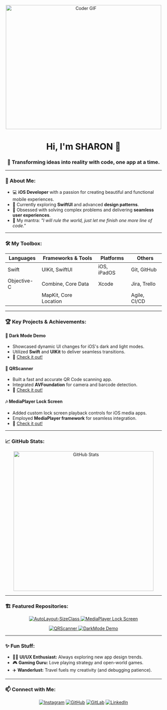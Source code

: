 <p align="center">
  <img src="https://media3.giphy.com/media/YMYZGTYzGZ3vyRLs5p/giphy.gif?cid=790b7611ffe1c164fe3728d6712995c335e79b2b52c630ed&rid=giphy.gif&ct=g" alt="Coder GIF" width="500" height="400">
</p>

<h1 align="center">Hi, I'm SHARON </h1>
<h3 align="center">🚀 Transforming ideas into reality with code, one app at a time.</h3>

---

### 🌟 About Me:
- 💻 **iOS Developer** with a passion for creating beautiful and functional mobile experiences.
- 🌱 Currently exploring **SwiftUI** and advanced **design patterns**.
- 🧩 Obsessed with solving complex problems and delivering **seamless user experiences**.
- 🎯 My mantra: *"I will rule the world, just let me finish one more line of code."*

---

### 🛠️ My Toolbox:
| **Languages**    | **Frameworks & Tools**    | **Platforms**   | **Others**   |
|-------------------|---------------------------|------------------|--------------|
| Swift            | UIKit, SwiftUI           | iOS, iPadOS      | Git, GitHub  |
| Objective-C      | Combine, Core Data       | Xcode            | Jira, Trello |
|                  | MapKit, Core Location    |                  | Agile, CI/CD|

---

### 🏆 Key Projects & Achievements:
#### 🎨 **Dark Mode Demo**
- Showcased dynamic UI changes for iOS's dark and light modes.
- Utilized **Swift** and **UIKit** to deliver seamless transitions.
- 🚀 [Check it out!](https://github.com/SHARON-iOS/DarkMode-Demo)

#### 📸 **QRScanner**
- Built a fast and accurate QR Code scanning app.
- Integrated **AVFoundation** for camera and barcode detection.
- 🚀 [Check it out!](https://github.com/SHARON-iOS/QRScanner)

#### 🎶 **MediaPlayer Lock Screen**
- Added custom lock screen playback controls for iOS media apps.
- Employed **MediaPlayer framework** for seamless integration.
- 🚀 [Check it out!](https://github.com/SHARON-iOS/MediaPlayer_LockScreen)

---

### 📈 GitHub Stats:
<p align="center">
  <img src="https://github-readme-stats.vercel.app/api?username=SHARON-iOS&show_icons=true&count_private=true&hide=contribs,prs&cache_seconds=86400&theme=radical" alt="GitHub Stats" width="450px">
</p>

---

### 🏗️ Featured Repositories:
<p align="center">
  <a href="https://github.com/SHARON-iOS/AutoLayout-SizeClass">
    <img src="https://github-readme-stats.vercel.app/api/pin/?username=SHARON-iOS&repo=AutoLayout-SizeClass&theme=dark&cache_seconds=86400" alt="AutoLayout-SizeClass">
  </a>
  <a href="https://github.com/SHARON-iOS/MediaPlayer_LockScreen">
    <img src="https://github-readme-stats.vercel.app/api/pin/?username=SHARON-iOS&repo=MediaPlayer_LockScreen&theme=dark&cache_seconds=86400" alt="MediaPlayer Lock Screen">
  </a>
</p>

<p align="center">
  <a href="https://github.com/SHARON-iOS/QRScanner">
    <img src="https://github-readme-stats.vercel.app/api/pin/?username=SHARON-iOS&repo=QRScanner&theme=dark&cache_seconds=86400" alt="QRScanner">
  </a>
  <a href="https://github.com/SHARON-iOS/DarkMode-Demo">
    <img src="https://github-readme-stats.vercel.app/api/pin/?username=SHARON-iOS&repo=DarkMode-Demo&theme=dark&cache_seconds=86400" alt="DarkMode Demo">
  </a>
</p>

---

### ✨ Fun Stuff:
- 🧑‍🎨 **UI/UX Enthusiast:** Always exploring new app design trends.
- 🎮 **Gaming Guru:** Love playing strategy and open-world games.
- ✈️ **Wanderlust:** Travel fuels my creativity (and debugging patience).

---

### 📫 Connect with Me:
<p align="center">
  <a href="https://www.instagram.com/sharon_d_rose/"><img src="https://img.shields.io/badge/Instagram-%23E4405F.svg?style=for-the-badge&logo=instagram&logoColor=white" alt="Instagram"></a>
  <a href="https://github.com/SHARON-iOS"><img src="https://img.shields.io/badge/GitHub-%23121011.svg?style=for-the-badge&logo=github&logoColor=white" alt="GitHub"></a>
  <a href="https://gitlab.com/SHARON-iOS"><img src="https://img.shields.io/badge/GitLab-%23FCA121.svg?style=for-the-badge&logo=gitlab&logoColor=white" alt="GitLab"></a>
  <a href="https://www.linkedin.com/in/sharon-d-rose-9586b6a7/"><img src="https://img.shields.io/badge/LinkedIn-%230A66C2.svg?style=for-the-badge&logo=linkedin&logoColor=white" alt="LinkedIn"></a>
</p>
